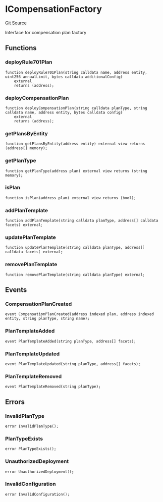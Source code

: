 # ICompensationFactory
[Git Source](https://github.com/capsign/protocol/blob/dfa6820124c5610a6bfa06329447dbae7c24bc0a/src/Compensation/factory/interfaces/ICompensationFactory.sol)

Interface for compensation plan factory


## Functions
### deployRule701Plan


```solidity
function deployRule701Plan(string calldata name, address entity, uint256 annualLimit, bytes calldata additionalConfig)
    external
    returns (address);
```

### deployCompensationPlan


```solidity
function deployCompensationPlan(string calldata planType, string calldata name, address entity, bytes calldata config)
    external
    returns (address);
```

### getPlansByEntity


```solidity
function getPlansByEntity(address entity) external view returns (address[] memory);
```

### getPlanType


```solidity
function getPlanType(address plan) external view returns (string memory);
```

### isPlan


```solidity
function isPlan(address plan) external view returns (bool);
```

### addPlanTemplate


```solidity
function addPlanTemplate(string calldata planType, address[] calldata facets) external;
```

### updatePlanTemplate


```solidity
function updatePlanTemplate(string calldata planType, address[] calldata facets) external;
```

### removePlanTemplate


```solidity
function removePlanTemplate(string calldata planType) external;
```

## Events
### CompensationPlanCreated

```solidity
event CompensationPlanCreated(address indexed plan, address indexed entity, string planType, string name);
```

### PlanTemplateAdded

```solidity
event PlanTemplateAdded(string planType, address[] facets);
```

### PlanTemplateUpdated

```solidity
event PlanTemplateUpdated(string planType, address[] facets);
```

### PlanTemplateRemoved

```solidity
event PlanTemplateRemoved(string planType);
```

## Errors
### InvalidPlanType

```solidity
error InvalidPlanType();
```

### PlanTypeExists

```solidity
error PlanTypeExists();
```

### UnauthorizedDeployment

```solidity
error UnauthorizedDeployment();
```

### InvalidConfiguration

```solidity
error InvalidConfiguration();
```

